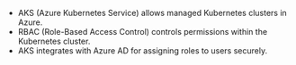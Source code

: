 - AKS (Azure Kubernetes Service) allows managed Kubernetes clusters in Azure.
- RBAC (Role-Based Access Control) controls permissions within the Kubernetes cluster.
- AKS integrates with Azure AD for assigning roles to users securely.
